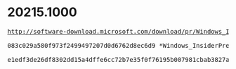 # 20215.1000

<pre>
<a href="http://software-download.microsoft.com/download/pr/Windows_InsiderPreview_SDK_en-us_20215_1.iso">http://software-download.microsoft.com/download/pr/Windows_InsiderPreview_SDK_en-us_20215_1.iso</a>

083c029a580f973f2499497207d0d6762d8ec6d9 *Windows_InsiderPreview_SDK_en-us_20215_1.iso

e1edf3de26df8302dd15a4dffe6cc72b7e35f0f76195b007981cbab3827a7ccd *Windows_InsiderPreview_SDK_en-us_20215_1.iso
</pre>
